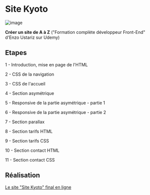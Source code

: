 # Site Kyoto

![image](https://github.com/user-attachments/assets/bfe76f2a-8a53-4085-a63a-56db0eaaa399)

**Créer un site de A à Z** ("Formation complète développeur Front-End" d'Enzo Ustariz sur Udemy)

## Etapes

1 - Introduction, mise en page de l'HTML

2 - CSS de la navigation

3 - CSS de l'accueil

4 - Section asymétrique

5 - Responsive de la partie asymétrique - partie 1

6 - Responsive de la partie asymétrique - partie 2

7 - Section parallax

8 - Section tarifs HTML

9 - Section tarifs CSS

10 - Section contact HTML

11 - Section contact CSS

## Réalisation

[Le site "Site Kyoto" final en ligne](https://vanessafauvet.github.io/SiteKyoto/)
